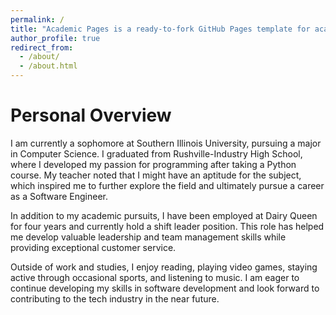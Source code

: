 ```yaml
---
permalink: /
title: "Academic Pages is a ready-to-fork GitHub Pages template for academic personal websites"
author_profile: true
redirect_from: 
  - /about/
  - /about.html
---
```

Personal Overview
======
I am currently a sophomore at Southern Illinois University, pursuing a major in Computer Science. I graduated from Rushville-Industry High School, where I developed my passion for programming after taking a Python course. My teacher noted that I might have an aptitude for the subject, which inspired me to further explore the field and ultimately pursue a career as a Software Engineer.

In addition to my academic pursuits, I have been employed at Dairy Queen for four years and currently hold a shift leader position. This role has helped me develop valuable leadership and team management skills while providing exceptional customer service.

Outside of work and studies, I enjoy reading, playing video games, staying active through occasional sports, and listening to music. I am eager to continue developing my skills in software development and look forward to contributing to the tech industry in the near future.
